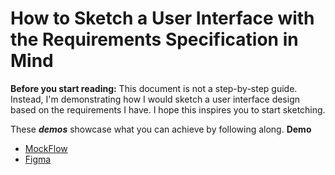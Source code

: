 # How to Sketch a User Interface with the Requirements Specification in Mind

**Before you start reading:** This document is not a step-by-step guide. Instead, I'm demonstrating how I would sketch a user interface design based on the requirements I have. I hope this inspires you to start sketching.

These ***demos*** showcase what you can achieve by following along.
**Demo**
- [MockFlow](https://wireframepro.mockflow.com/view/Mx7LilUOVh#/page/D71665c36ebb41fa5d7d56bbc98e26a44/mode/view)
- [Figma](https://www.figma.com/proto/TDfDmsK5lOOQZAtEglHuZ6/vteam-library?page-id=3366%3A123&node-id=3439-172&node-type=canvas&viewport=4481%2C11580%2C0.5&t=Ha9mjR3XS68HVIS5-1&scaling=scale-down&content-scaling=fixed&starting-point-node-id=3439%3A172)
